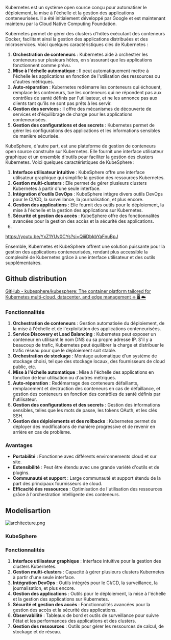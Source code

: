 Kubernetes est un système open source conçu pour automatiser le déploiement, la mise à l'échelle et la gestion des applications conteneurisées. Il a été initialement développé par Google et est maintenant maintenu par la Cloud Native Computing Foundation. 

Kubernetes permet de gérer des clusters d'hôtes exécutant des conteneurs Docker, facilitant ainsi la gestion des applications distribuées et des microservices. Voici quelques caractéristiques clés de Kubernetes :

1. **Orchestration de conteneurs** : Kubernetes aide à orchestrer les conteneurs sur plusieurs hôtes, en s'assurant que les applications fonctionnent comme prévu.
2. **Mise à l'échelle automatique** : Il peut automatiquement mettre à l'échelle les applications en fonction de l'utilisation des ressources ou d'autres métriques.
3. **Auto-réparation** : Kubernetes redémarre les conteneurs qui échouent, remplace les conteneurs, tue les conteneurs qui ne répondent pas aux contrôles de santé définis par l'utilisateur, et ne les annonce pas aux clients tant qu'ils ne sont pas prêts à les servir.
4. **Gestion des services** : Il offre des mécanismes de découverte de services et d'équilibrage de charge pour les applications conteneurisées.
5. **Gestion des configurations et des secrets** : Kubernetes permet de gérer les configurations des applications et les informations sensibles de manière sécurisée.


KubeSphere, d'autre part, est une plateforme de gestion de conteneurs open source construite sur Kubernetes. Elle fournit une interface utilisateur graphique et un ensemble d'outils pour faciliter la gestion des clusters Kubernetes. Voici quelques caractéristiques de KubeSphere :

1. **Interface utilisateur intuitive** : KubeSphere offre une interface utilisateur graphique qui simplifie la gestion des ressources Kubernetes.
2. **Gestion multi-clusters** : Elle permet de gérer plusieurs clusters Kubernetes à partir d'une seule interface.
3. **Intégration d'outils DevOps** : KubeSphere intègre divers outils DevOps pour le CI/CD, la surveillance, la journalisation, et plus encore.
4. **Gestion des applications** : Elle fournit des outils pour le déploiement, la mise à l'échelle et la gestion des applications sur Kubernetes.
5. **Sécurité et gestion des accès** : KubeSphere offre des fonctionnalités avancées pour la gestion des accès et la sécurité des applications.
6. 

https://youtu.be/YxZ1YUv0CYs?si=QiiiDbkbYaFnuBpJ

Ensemble, Kubernetes et KubeSphere offrent une solution puissante pour la gestion des applications conteneurisées, rendant plus accessible la complexité de Kubernetes grâce à une interface utilisateur et des outils supplémentaires.

## Github distribution

[GitHub - kubesphere/kubesphere: The container platform tailored for Kubernetes multi-cloud, datacenter, and edge management ⎈ 🖥 ☁️](https://github.com/kubesphere/kubesphere)

### Fonctionnalités

1. **Orchestration de conteneurs** : Gestion automatisée du déploiement, de la mise à l'échelle et de l'exploitation des applications conteneurisées.
2. **Service Discovery et Load Balancing** : Kubernetes peut exposer un conteneur en utilisant le nom DNS ou sa propre adresse IP. S'il y a beaucoup de trafic, Kubernetes peut équilibrer la charge et distribuer le trafic réseau pour que le déploiement soit stable.
3. **Orchestration de stockage** : Montage automatique d'un système de stockage choisi, tel que des stockage locaux, des fournisseurs de cloud public, etc.
4. **Mise à l'échelle automatique** : Mise à l'échelle des applications en fonction de leur utilisation ou d'autres métriques.
5. **Auto-réparation** : Redémarrage des conteneurs défaillants, remplacement et destruction des conteneurs en cas de défaillance, et gestion des conteneurs en fonction des contrôles de santé définis par l'utilisateur.
6. **Gestion des configurations et des secrets** : Gestion des informations sensibles, telles que les mots de passe, les tokens OAuth, et les clés SSH.
7. **Gestion des déploiements et des rollbacks** : Kubernetes permet de déployer des modifications de manière progressive et de revenir en arrière en cas de problème.

### Avantages

- **Portabilité** : Fonctionne avec différents environnements cloud et sur site.
- **Extensibilité** : Peut être étendu avec une grande variété d'outils et de plugins.
- **Communauté et support** : Large communauté et support étendu de la part des principaux fournisseurs de cloud.
- **Efficacité des ressources** : Optimisation de l'utilisation des ressources grâce à l'orchestration intelligente des conteneurs.

## Modelisartion

![architecture.png](attachment:9b4d6aee-9ceb-43f3-8f23-3f0529b7928b:architecture.png)

### KubeSphere

### Fonctionnalités

1. **Interface utilisateur graphique** : Interface intuitive pour la gestion des clusters Kubernetes.
2. **Gestion multi-clusters** : Capacité à gérer plusieurs clusters Kubernetes à partir d'une seule interface.
3. **Intégration DevOps** : Outils intégrés pour le CI/CD, la surveillance, la journalisation, et plus encore.
4. **Gestion des applications** : Outils pour le déploiement, la mise à l'échelle et la gestion des applications sur Kubernetes.
5. **Sécurité et gestion des accès** : Fonctionnalités avancées pour la gestion des accès et la sécurité des applications.
6. **Observabilité** : Tableaux de bord et outils de surveillance pour suivre l'état et les performances des applications et des clusters.
7. **Gestion des ressources** : Outils pour gérer les ressources de calcul, de stockage et de réseau.
